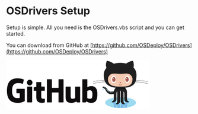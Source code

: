 # OSDrivers Setup

Setup is simple.  All you need is the OSDrivers.vbs script and you can get started.

You can download from GitHub at [https://github.com/OSDeploy/OSDrivers](https://github.com/OSDeploy/OSDrivers)

[![](/assets/GitHub.png)](https://github.com/OSDeploy/OSDrivers/blob/master/OSDrivers.vbs)

